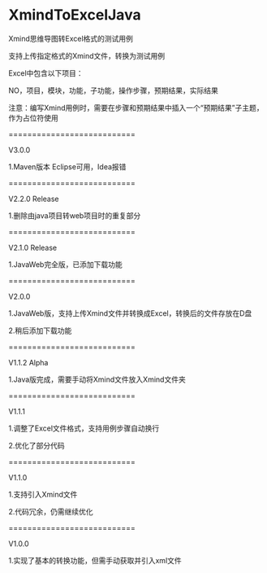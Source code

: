 # XmindToExcelJava

Xmind思维导图转Excel格式的测试用例

支持上传指定格式的Xmind文件，转换为测试用例

Excel中包含以下项目：

NO，项目，模块，功能，子功能，操作步骤，预期结果，实际结果

注意：编写Xmind用例时，需要在步骤和预期结果中插入一个“预期结果”子主题，作为占位符使用

===========================

V3.0.0 

1.Maven版本 Eclipse可用，Idea报错

===========================


V2.2.0 Release

1.删除由java项目转web项目时的重复部分

===========================

V2.1.0 Release

1.JavaWeb完全版，已添加下载功能

===========================

V2.0.0

1.JavaWeb版，支持上传Xmind文件并转换成Excel，转换后的文件存放在D盘

2.稍后添加下载功能

===========================

V1.1.2 Alpha

1.Java版完成，需要手动将Xmind文件放入Xmind文件夹

===========================

V1.1.1

1.调整了Excel文件格式，支持用例步骤自动换行

2.优化了部分代码

===========================

V1.1.0

1.支持引入Xmind文件

2.代码冗余，仍需继续优化

===========================

V1.0.0

1.实现了基本的转换功能，但需手动获取并引入xml文件

